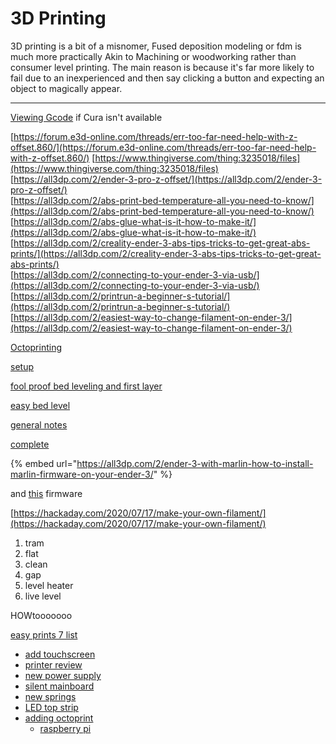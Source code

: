 # 3D Printing

3D printing is a bit of a misnomer, Fused deposition modeling or fdm is much more practically Akin  to Machining or woodworking rather than consumer level printing. The main reason is because it's far more likely to fail due to an inexperienced and then say clicking a button and expecting an object to magically appear.   
  
****



[Viewing Gcode](http://jherrm.com/gcode-viewer/) if Cura isn't available

[https://forum.e3d-online.com/threads/err-too-far-need-help-with-z-offset.860/](https://forum.e3d-online.com/threads/err-too-far-need-help-with-z-offset.860/) [https://www.thingiverse.com/thing:3235018/files](https://www.thingiverse.com/thing:3235018/files)   
[https://all3dp.com/2/ender-3-pro-z-offset/](https://all3dp.com/2/ender-3-pro-z-offset/)   
[https://all3dp.com/2/abs-print-bed-temperature-all-you-need-to-know/](https://all3dp.com/2/abs-print-bed-temperature-all-you-need-to-know/)   
[https://all3dp.com/2/abs-glue-what-is-it-how-to-make-it/](https://all3dp.com/2/abs-glue-what-is-it-how-to-make-it/)   
[https://all3dp.com/2/creality-ender-3-abs-tips-tricks-to-get-great-abs-prints/](https://all3dp.com/2/creality-ender-3-abs-tips-tricks-to-get-great-abs-prints/)  
[https://all3dp.com/2/connecting-to-your-ender-3-via-usb/](https://all3dp.com/2/connecting-to-your-ender-3-via-usb/)   
[https://all3dp.com/2/printrun-a-beginner-s-tutorial/](https://all3dp.com/2/printrun-a-beginner-s-tutorial/) [https://all3dp.com/2/easiest-way-to-change-filament-on-ender-3/](https://all3dp.com/2/easiest-way-to-change-filament-on-ender-3/)





[Octoprinting](https://octoprint.org/)

[setup](https://www.youtube.com/watch?v=N9aWBjbj3Ag)

[fool proof bed leveling and first layer ](https://www.youtube.com/watch?v=8VgVwCeaovQ)

[easy bed level](https://www.youtube.com/watch?v=_EfWVUJjBdA)

[general notes ](https://www.youtube.com/watch?v=EnINVgu7F0I)

[complete](https://www.youtube.com/watch?v=T-Z3GmM20JM)

{% embed url="https://all3dp.com/2/ender-3-with-marlin-how-to-install-marlin-firmware-on-your-ender-3/" %}

and [this](https://all3dp.com/2/3d-printer-firmware-which-to-choose-and-how-to-change-it/) firmware

[https://hackaday.com/2020/07/17/make-your-own-filament/](https://hackaday.com/2020/07/17/make-your-own-filament/) 

1. tram
2. flat 
3. clean
4. gap 
5. level heater 
6. live level 

HOWtooooooo

[easy prints 7 list](https://www.youtube.com/watch?v=fq2IKp3jeaY)

* [add touchscreen](https://howchoo.com/g/y2fin2q5njm/ender-3-octoprint-touchscreen#intro)
* [printer review](https://howchoo.com/g/ytbizjaxzjk/creality-ender-3-3d-printer-review#intro)
* [new power supply](https://howchoo.com/g/ndu3zjhhzgv/ender-3-meanwell-psu-upgrade)
* [silent mainboard](https://howchoo.com/g/ntmwy2u4owu/ender-3-board-upgrade)
* [new springs ](https://howchoo.com/g/otg0zjq3yjm/ender-3-bed-spring-upgrade)
* [LED top strip](https://howchoo.com/g/odk2ngrhztd/how-to-add-an-led-strip-to-your-3d-printer)
* [adding octoprint](https://howchoo.com/g/ntg5yzg1odk/using-octoprint-with-the-creality-ender-3-3d-printer)
  * [raspberry pi ](https://howchoo.com/g/y2rhnzm3odz/control-your-3d-printer-with-octoprint-and-raspberry-pi)

